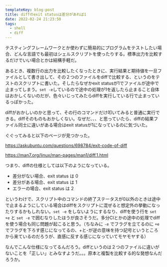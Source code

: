```yaml
---
templateKey: blog-post
title: diffのexit statusは差分があれば1
date: 2022-02-24 21:23:50
tags:
  - shell
  - diff
---
```


テスティングフレームワークとか使わずに簡易的にプログラムをテストしたい場合、どんな言語でも最初はシェルスクリプトを使ったりする。標準出力を比較するだけでいい場合とかは結構手軽だ。

あるとき、複数行の出力を比較したくなったときに、実行結果と期待値を一旦ファイルとして書き出して、その２つのファイルをdiffで比較する、というのをテストのスクリプトに書いた。そしたらなぜかexit statusが1でファイルが途中で止まってしまう。`set -e`しているので途中の処理が1を返したら止まること自体はおかしくないのだが、色々いじってみたらdiffを実行している行で止まっているっぽかった。

diffがおかしいのかと思って、その行のコマンドだけ叩いてみると普通に実行できる。diffそのものもおかしくない。なぜだ、、、と思っていたら、diffの結果ファイル同士に違いがある場合はexit statusが1になっているのに気づいた。

ぐぐってみると以下のページが見つかった。

https://askubuntu.com/questions/698784/exit-code-of-diff

https://man7.org/linux/man-pages/man1/diff.1.html

つまり、diffの仕様としては以下のようになっている。

- 差分がない場合、exit status は 0
- 差分がある場合、exit status は 1
- エラーの場合、exit status は 2

というわけで、スクリプト中のコマンドの終了ステータスが0以外のときは途中で止まるようにしている場合はdiffをスクリプトに混ぜると想定外の挙動になったりするかもしれない。`set -e` をしないようにするなり、diffを使う行を `set +e` と `set -e` で囲むなりしたほうが良さそうだ。多分CIとかの途中の処理でdiffを使う場合も同じ問題が起こると思う。（ちなみに `-e` でフラグを立てるのに `+e` でフラグを下ろす感じになってるの、+と-が逆の意味を持つ記号というところから来ているのだろうが、直感に反する感じになっていてモヤモヤする）

なんでこんな仕様になってるんだろう。diffというのは２つのファイルに違いがないことを「正しい」とみなすようだ。。。原本と複製を比較する的な発想なんだろうか。
